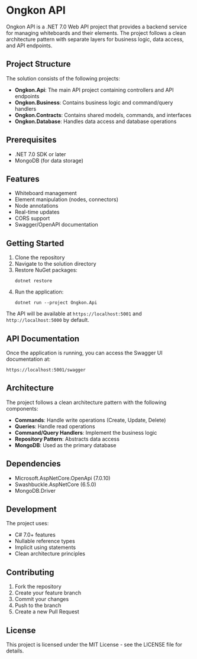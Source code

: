 # Ongkon API

Ongkon API is a .NET 7.0 Web API project that provides a backend service for managing whiteboards and their elements. The project follows a clean architecture pattern with separate layers for business logic, data access, and API endpoints.

## Project Structure

The solution consists of the following projects:

- **Ongkon.Api**: The main API project containing controllers and API endpoints
- **Ongkon.Business**: Contains business logic and command/query handlers
- **Ongkon.Contracts**: Contains shared models, commands, and interfaces
- **Ongkon.Database**: Handles data access and database operations

## Prerequisites

- .NET 7.0 SDK or later
- MongoDB (for data storage)

## Features

- Whiteboard management
- Element manipulation (nodes, connectors)
- Node annotations
- Real-time updates
- CORS support
- Swagger/OpenAPI documentation

## Getting Started

1. Clone the repository
2. Navigate to the solution directory
3. Restore NuGet packages:
   ```
   dotnet restore
   ```
4. Run the application:
   ```
   dotnet run --project Ongkon.Api
   ```

The API will be available at `https://localhost:5001` and `http://localhost:5000` by default.

## API Documentation

Once the application is running, you can access the Swagger UI documentation at:
```
https://localhost:5001/swagger
```

## Architecture

The project follows a clean architecture pattern with the following components:

- **Commands**: Handle write operations (Create, Update, Delete)
- **Queries**: Handle read operations
- **Command/Query Handlers**: Implement the business logic
- **Repository Pattern**: Abstracts data access
- **MongoDB**: Used as the primary database

## Dependencies

- Microsoft.AspNetCore.OpenApi (7.0.10)
- Swashbuckle.AspNetCore (6.5.0)
- MongoDB.Driver

## Development

The project uses:
- C# 7.0+ features
- Nullable reference types
- Implicit using statements
- Clean architecture principles

## Contributing

1. Fork the repository
2. Create your feature branch
3. Commit your changes
4. Push to the branch
5. Create a new Pull Request

## License

This project is licensed under the MIT License - see the LICENSE file for details.